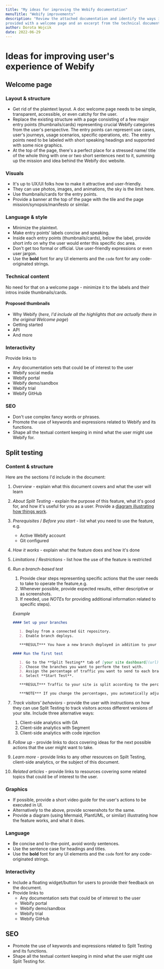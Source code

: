 ```yaml
---
title: "My ideas for improving the Webify documentation"
menuTitle: "Webify improvements"
description: "Review the attached documentation and identify the ways in which it can be improved. The documentation is for a fictional web hosting platform. You are
provided with a welcome page and an excerpt from the technical documentation on “Split Testing”."
author: Dorota Wojcik
date: 2022-06-29
---
```


# Ideas for improving user's experience of Webify

## Welcome page

### Layout & structure

* Get rid of the plaintext layout. A doc welcome page needs to be simple, transparent, accessible, or even catchy for the user.
* Replace the existing structure with a page consisting of a few major entry points (thumbnails/cards) representing crucial Webify categories from the user's perspective. The entry points can represent use cases, user's journeys, usage scenarios, specific operations, etc. The entry points need to be labeled with short speaking headings and supported with some nice graphics.
* At the top of the page, there's a perfect place for a stressed name/ title of the whole thing with one or two short sentences next to it, summing up the mission and idea behind the Webify doc website.

### Visuals

* It's up to UX/UI folks how to make it attractive and user-friendly.
* They can use photos, images, and animations, the sky is the limit here.
* Use thumbnails/cards for the entry points.
* Provide a banner at the top of the page with the tile and the page mission/synopsis/manifesto or similar.

### Language & style

* Minimize the plaintext.
* Make entry points' labels concise and speaking.
* Inside each entry points (thumbnails/cards), below the label, provide short info on why the user would enter this specific doc area.
* Don't get too formal or official. Use user-friendly expressions or even user jargon.
* Use the **bold** font for any UI elements and the `code` font for any code-originated strings.

### Technical content

No need for that on a welcome page - minimize it to the labels and their intros inside thumbnails/cards.

#### Proposed thumbnails

* Why Webify (*here, I'd include all the highlights that are actually there in the original Welcome page*)
* Getting started
* API
* And more

### Interactivity

Provide links to

* Any documentation sets that could be of interest to the user
* Webify social media
* Webify portal
* Webify demo/sandbox
* Webify trial
* Webify GitHub

### SEO

* Don't use complex fancy words or phrases.
* Promote the use of keywords and expressions related to Webify and its functions.
* Shape all the textual content keeping in mind what the user might use Webify for.

## Split testing

### Content & structure

Here are the sections I'd include in the document:

1. *Overview* - explain what this document covers and what the user will learn
2. *About Split Testing* - explain the purpose of this feature, what it's good for, and how it's useful for you as a user. Provide a [diagram illustrating how things work](#graphics).
3. *Prerequisites* / *Before you start* - list what you need to use the feature, e.g.
   * Active Webify account
   * Git configured
4. *How it works* - explain what the feature does and how it's done
5. *Limitations* / *Restrictions* - list how the use of the feature is restricted
6. *Run a branch-based test*

   1. Provide clear steps representing specific actions that the user needs to take to operate the feature,e.g.
   2. Whenever possible, provide expected results, either descriptive or as screenshots.
   3. If needed, use *NOTE*s for providing additional information related to specific steps).

   *Example*

   ```md
   #### Set up your branches

      1. Deploy from a connected Git repository.
      2. Enable branch deploys.

      ***RESULT*** You have a new branch deployed in addition to your production branch.

   #### Run the first test

      1. Go to the **Split Testing** tab of [your site dashboard](url) to start your first test.
      2. Choose the branches you want to perform the test with.
      3. Assign the percentage of traffic you want to send to each branch.
      4. Select **Start Test**.

      ***RESULT*** Traffic to your site is split according to the percentages you set.

      ***NOTE*** If you change the percentages, you automatically adjust the split of the traffic.
      ```

7. *Track visitors' behaviors* - provide the user with instructions on how they can use Split Testing to track visitors across different versions of
your site. Include three alternative ways:

   1. Client-side analytics with GA
   2. Client-side analytics with Segment
   3. Client-side analytics with code injection

1. *Follow up* - provide links to docs covering ideas for the next possible actions that the user might want to take.
2. *Learn more* - provide links to any other resources on Spilt Testing, client-side analytics, or the subject of this document.
3. *Related articles* - provide links to resources covering some related topics that could be of interest to the user.

### Graphics

* If possible, provide a short video guide for the user's actions to be executed in UI.
* Alternatively to the above, provide screenshots for the same.
* Provide a diagram (using Mermaid, PlantUML, or similar) illustrating how the feature works, and what it does.

### Language

* Be concise and to-the-point, avoid wordy sentences.
* Use the sentence case for headings and titles.
* Use the **bold** font for any UI elements and the `code` font for any code-originated strings.

### Interactivity

* Include a floating widget/button for users to provide their feedback on the document.
* Provide links to
  * Any documentation sets that could be of interest to the user
  * Webify portal
  * Webify demo/sandbox
  * Webify trial
  * Webify GitHub

## SEO

* Promote the use of keywords and expressions related to Split Testing and its functions.
* Shape all the textual content keeping in mind what the user might use Split Testing for.

